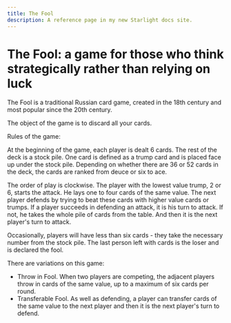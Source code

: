 ```yaml
---
title: The Fool
description: A reference page in my new Starlight docs site.
---
```


# The Fool: a game for those who think strategically rather than relying on luck

The Fool is a traditional Russian card game, created in the 18th century and most popular since the 20th century.

The object of the game is to discard all your cards.

Rules of the game:

At the beginning of the game, each player is dealt 6 cards. The rest of the deck is a stock pile. One card is defined as a trump card and is placed face up under the stock pile.
Depending on whether there are 36 or 52 cards in the deck, the cards are ranked from deuce or six to ace.

The order of play is clockwise. The player with the lowest value trump, 2 or 6, starts the attack. He lays one to four cards of the same value. The next player defends by trying to beat these cards with higher value cards or trumps. If a player succeeds in defending an attack, it is his turn to attack. If not, he takes the whole pile of cards from the table. And then it is the next player's turn to attack.

Occasionally, players will have less than six cards - they take the necessary number from the stock pile.
The last person left with cards is the loser and is declared the fool.

There are variations on this game:
- Throw in Fool. When two players are competing, the adjacent players throw in cards of the same value, up to a maximum of six cards per round.
- Transferable Fool. As well as defending, a player can transfer cards of the same value to the next player and then it is the next player's turn to defend.